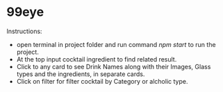 # 99eye

Instructions:
* open terminal in project folder and run command *npm start* to run the project.
* At the top input cocktail ingredient to find related result.
* Click to any card to see Drink Names along with their Images, Glass types and the ingredients, in separate cards.
* Click on filter for filter cocktail by Category or alcholic type.
